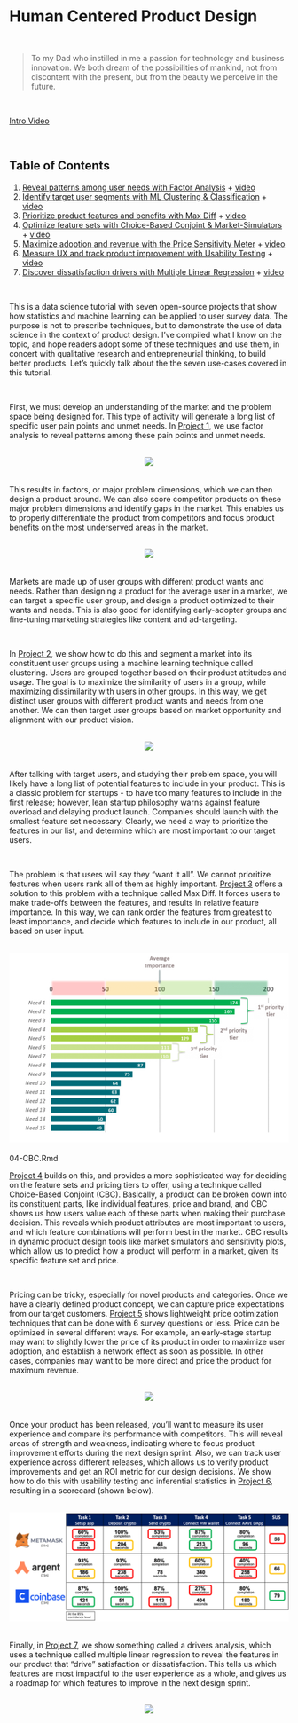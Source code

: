 # Human Centered Product Design
<br>

> To my Dad who instilled in me a passion for technology and business innovation. 
> We both dream of the possibilities of mankind, not from discontent with the present, but from the beauty we perceive in the future.

<br>

[Intro Video](https://www.youtube.com/watch?v=WYFdZyAy7JE&ab_channel=techUXD)

<br>

## Table of Contents
1. [Reveal patterns among user needs with Factor Analysis](01-FactorAnalysis.Rmd) + [video](https://youtu.be/2UBE4kWjCa4)
2. [Identify target user segments with ML Clustering & Classification](02-ClusteringClassification.Rmd) + [video](https://youtu.be/0AGuk5wWf0k)
3. [Prioritize product features and benefits with Max Diff](03-MaxDiff.Rmd) + [video](https://youtu.be/6MoKftRx5ss)
4. [Optimize feature sets with Choice-Based Conjoint & Market-Simulators](04-CBC.Rmd) + [video](https://youtu.be/hdP6vA-3LfU)
5. [Maximize adoption and revenue with the Price Sensitivity Meter](05-PSM.Rmd) + [video](https://youtu.be/LOSMjj3pT38)
6. [Measure UX and track product improvement with Usability Testing](06-UsabilityTesting.Rmd) + [video](https://youtu.be/-ChKZXk-7SM)
7. [Discover dissatisfaction drivers with Multiple Linear Regression](07-Regression.Rmd) + [video](https://youtu.be/MhqEiBm6nNg)

<br>

This is a data science tutorial with seven open-source projects that show how statistics and machine learning can be applied to user survey data. The purpose is not to prescribe techniques, but to demonstrate the use of data science in the context of product design. I’ve compiled what I know on the topic, and hope readers adopt some of these techniques and use them, in concert with qualitative research and entrepreneurial thinking, to build better products. Let’s quickly talk about the the seven use-cases covered in this tutorial.

<br>

First, we must develop an understanding of the market and the problem space being designed for. This type of activity will generate a long list of specific user pain points and unmet needs. In [Project 1](01-FactorAnalysis.Rmd), we use factor analysis to reveal patterns among these pain points and unmet needs. 

<br>
<center>
<img src = ./images/0_1.png width = _ height =_>
</center>
<br>

This results in factors, or major problem dimensions, which we can then design a product around. We can also score competitor products on these major problem dimensions and identify gaps in the market. This enables us to properly differentiate the product from competitors and focus product benefits on the most underserved areas in the market.

<br>
<center>
<img src = ./images/0_2.png width = _ height =_>
</center>
<br>

Markets are made up of user groups with different product wants and needs. Rather than designing a product for the average user in a market, we can target a specific user group, and design a product optimized to their wants and needs. This is also good for identifying early-adopter groups and fine-tuning marketing strategies like content and ad-targeting.

<br>

In [Project 2](02-ClusteringClassification.Rmd), we show how to do this and segment a market into its constituent user groups using a machine learning technique called clustering. Users are grouped together based on their product attitudes and usage. The goal is to maximize the similarity of users in a group, while maximizing dissimilarity with users in other groups. In this way, we get distinct user groups with different product wants and needs from one another. We can then target user groups based on market opportunity and alignment with our product vision.

<br>
<center>
<img src = ./images/0_3.jpg width = _ height =_>
</center>
<br>

After talking with target users, and studying their problem space, you will likely have a long list of potential features to include in your product. This is a classic problem for startups - to have too many features to include in the first release; however, lean startup philosophy warns against feature overload and delaying product launch. Companies should launch with the smallest feature set necessary. Clearly, we need a way to prioritize the features in our list, and determine which are most important to our target users.

<br>

The problem is that users will say they “want it all”. We cannot prioritize features when users rank all of them as highly important. [Project 3](03-MaxDiff.Rmd) offers a solution to this problem with a technique called Max Diff. It forces users to make trade-offs between the features, and results in relative feature importance. In this way, we can rank order the features from greatest to least importance, and decide which features to include in our product, all based on user input.

<br>
<center>
<img src = ./images/0_4.jpg width = _ height =_>
</center>
<br>
04-CBC.Rmd

[Project 4](04-CBC.Rmd) builds on this, and provides a more sophisticated way for deciding on the feature sets and pricing tiers to offer, using a technique called Choice-Based Conjoint (CBC). Basically, a product can be broken down into its constituent parts, like individual features, price and brand, and CBC shows us how users value each of these parts when making their purchase decision. This reveals which product attributes are most important to users, and which feature combinations will perform best in the market. CBC results in dynamic product design tools like market simulators and sensitivity plots, which allow us to predict how a product will perform in a market, given its specific feature set and price.

<br>

Pricing can be tricky, especially for novel products and categories. Once we have a clearly defined product concept, we can capture price expectations from our target customers. [Project 5](05-PSM.Rmd) shows lightweight price optimization techniques that can be done with 6 survey questions or less. Price can be optimized in several different ways. For example, an early-stage startup may want to slightly lower the price of its product in order to maximize user adoption, and establish a network effect as soon as possible. In other cases, companies may want to be more direct and price the product for maximum revenue.

<br>
<center>
<img src = ./images/0_5.png width = _ height =_>
</center>
<br>

Once your product has been released, you’ll want to measure its user experience and compare its performance with competitors. This will reveal areas of strength and weakness, indicating where to focus product improvement efforts during the next design sprint. Also, we can track user experience across different releases, which allows us to verify product improvements and get an ROI metric for our design decisions. We show how to do this with usability testing and inferential statistics in [Project 6](06-UsabilityTesting.Rmd), resulting in a scorecard (shown below).

<br>
<center>
<img src = ./images/0_6.jpg width = _ height =_>
</center>
<br>

Finally, in [Project 7](07-Regression.Rmd), we show something called a drivers analysis, which uses a technique called multiple linear regression to reveal the features in our product that “drive” satisfaction or dissatisfaction. This tells us which features are most impactful to the user experience as a whole, and gives us a roadmap for which features to improve in the next design sprint.

<br>
<center>
<img src = ./images/0_7.png width = _ height =_>
</center>
<br>
